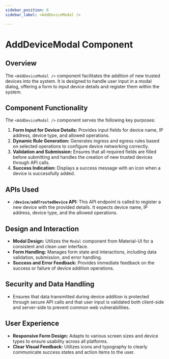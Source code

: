 ```yaml
---
sidebar_position: 6
sidebar_label: <AddDeviceModal />

---
```


# AddDeviceModal Component
## Overview
The `<AddDeviceModal />` component facilitates the addition of new trusted devices into the system. It is designed to handle user input in a modal dialog, offering a form to input device details and register them within the system.

## Component Functionality
The `<AddDeviceModal />` component serves the following key purposes:
1. **Form Input for Device Details:** Provides input fields for device name, IP address, device type, and allowed operations.
2. **Dynamic Rule Generation:** Generates ingress and egress rules based on selected operations to configure device networking correctly.
3. **Validation and Submission:** Ensures that all required fields are filled before submitting and handles the creation of new trusted devices through API calls.
4. **Success Indication:** Displays a success message with an icon when a device is successfully added.

## APIs Used
- **`/device/addTrustedDevice` API:** This API endpoint is called to register a new device with the provided details. It expects device name, IP address, device type, and the allowed operations.

## Design and Interaction
- **Modal Design:** Utilizes the `Modal` component from Material-UI for a consistent and clean user interface.
- **Form Handling:** Manages form state and interactions, including data validation, submission, and error handling.
- **Success and Error Feedback:** Provides immediate feedback on the success or failure of device addition operations.

## Security and Data Handling
- Ensures that data transmitted during device addition is protected through secure API calls and that user input is validated both client-side and server-side to prevent common web vulnerabilities.

## User Experience
- **Responsive Form Design:** Adapts to various screen sizes and device types to ensure usability across all platforms.
- **Clear Visual Feedback:** Utilizes icons and typography to clearly communicate success states and action items to the user.

